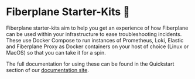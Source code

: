 # Fiberplane Starter-Kits :rocket:

Fiberplane starter-kits aim to help you get an experience of how Fiberplane can be used within your infrastructure to ease troubleshooting incidents. These use Docker Compose to run instances of Prometheus, Loki, Elastic and Fiberplane Proxy as Docker containers on your host of choice (Linux or MacOS) so that you can take it for a spin.

The full documentation for using these can be found in the Quickstart section of our [documentation site](https://docs.fiberplane.com).
